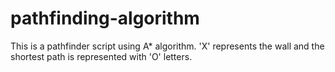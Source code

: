 # pathfinding-algorithm

This is a pathfinder script using A* algorithm. 'X' represents the wall and the shortest path is represented with 'O' letters.
